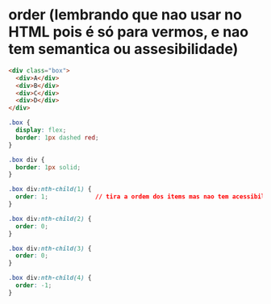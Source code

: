 # order (lembrando que nao usar no HTML pois é só para vermos, e nao tem semantica ou assesibilidade)

```HTML
<div class="box">
  <div>A</div>
  <div>B</div>
  <div>C</div>
  <div>D</div>
</div>
```
```CSS
.box {
  display: flex;
  border: 1px dashed red;
}

.box div {
  border: 1px solid;
}

.box div:nth-child(1) {
  order: 1;             // tira a ordem dos items mas nao tem acessibilidade
}

.box div:nth-child(2) {
  order: 0;
}

.box div:nth-child(3) {
  order: 0;
}

.box div:nth-child(4) {
  order: -1;
}








```